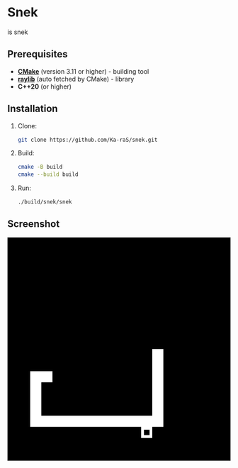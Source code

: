 # Snek

is snek

## Prerequisites

- [**CMake**](https://cmake.org/download/) (version 3.11 or higher) - building tool
- [**raylib**](https://github.com/raysan5/raylib) (auto fetched by CMake) - library
- **C++20** (or higher)

## Installation

1. Clone:
    ```bash
    git clone https://github.com/Ka-raS/snek.git
    ```

2. Build:
    ```bash
    cmake -B build
    cmake --build build
    ```

3. Run:
    ```bash
    ./build/snek/snek
    ```

## Screenshot

<div align="center">
  <img src="resources/screenshot.png" alt="Screenshot" />
</div>
